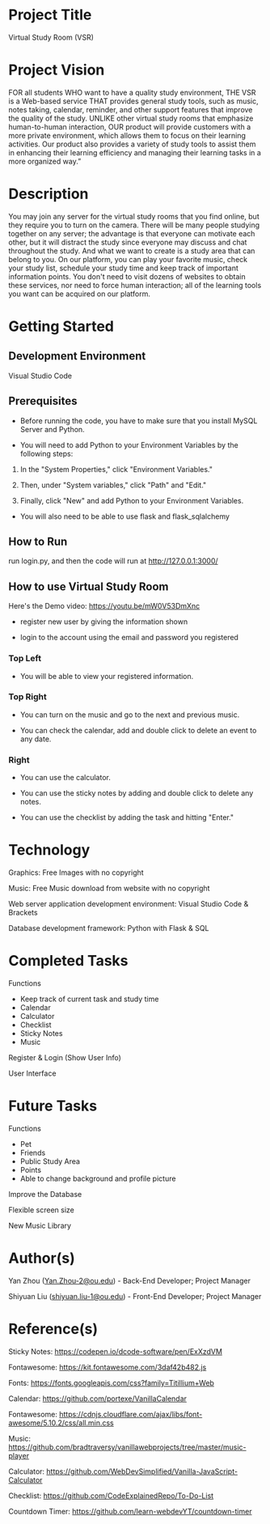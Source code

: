 # Project Title

Virtual Study Room (VSR)

# Project Vision

FOR all students WHO want to have a quality study environment, THE VSR is a Web-based service THAT provides general study tools, such as music, notes taking, calendar, reminder, and other support features that improve the quality of the study. UNLIKE other virtual study rooms that emphasize human-to-human interaction, OUR product will provide customers with a more private environment, which allows them to focus on their learning activities. Our product also provides a variety of study tools to assist them in enhancing their learning efficiency and managing their learning tasks in a more organized way.”

# Description

You may join any server for the virtual study rooms that you find online, but they require you to turn on the camera. There will be many people studying together on any server; the advantage is that everyone can motivate each other, but it will distract the study since everyone may discuss and chat throughout the study. And what we want to create is a study area that can belong to you. On our platform, you can play your favorite music, check your study list, schedule your study time and keep track of important information points. You don't need to visit dozens of websites to obtain these services, nor need to force human interaction; all of the learning tools you want can be acquired on our platform.

# Getting Started

## Development Environment

Visual Studio Code

## Prerequisites

* Before running the code, you have to make sure that you install MySQL Server and Python.

* You will need to add Python to your Environment Variables by the following steps:

1. In the "System Properties," click "Environment Variables."

2. Then, under "System variables," click "Path" and "Edit."

3. Finally, click "New" and add Python to your Environment Variables.

* You will also need to be able to use flask and flask_sqlalchemy

## How to Run

run login.py, and then the code will run at http://127.0.0.1:3000/


## How to use Virtual Study Room

Here's the Demo video: https://youtu.be/mW0V53DmXnc

* register new user by giving the information shown

* login to the account using the email and password you registered

### Top Left

* You will be able to view your registered information.

### Top Right

* You can turn on the music and go to the next and previous music.

* You can check the calendar, add and double click to delete an event to any date.

### Right

* You can use the calculator.

* You can use the sticky notes by adding and double click to delete any notes.

* You can use the checklist by adding the task and hitting "Enter."

# Technology

Graphics: Free Images with no copyright 

Music: Free Music download from website with no copyright 

Web server application development environment: Visual Studio Code & Brackets 

Database development framework: Python with Flask & SQL 

# Completed Tasks 

Functions 
- Keep track of current task and study time 
- Calendar 
- Calculator 
- Checklist 
- Sticky Notes 
- Music 

Register & Login (Show User Info) 

User Interface 

# Future Tasks 

Functions 
- Pet 
- Friends 
- Public Study Area 
- Points 
- Able to change background and profile picture 

Improve the Database 

Flexible screen size 

New Music Library

# Author(s)

Yan Zhou (Yan.Zhou-2@ou.edu) - Back-End Developer; Project Manager

Shiyuan Liu (shiyuan.liu-1@ou.edu) - Front-End Developer; Project Manager

# Reference(s)

Sticky Notes: https://codepen.io/dcode-software/pen/ExXzdVM

Fontawesome: https://kit.fontawesome.com/3daf42b482.js

Fonts: https://fonts.googleapis.com/css?family=Titillium+Web

Calendar: https://github.com/portexe/VanillaCalendar

Fontawesome: https://cdnjs.cloudflare.com/ajax/libs/font-awesome/5.10.2/css/all.min.css

Music: https://github.com/bradtraversy/vanillawebprojects/tree/master/music-player

Calculator: https://github.com/WebDevSimplified/Vanilla-JavaScript-Calculator

Checklist: https://github.com/CodeExplainedRepo/To-Do-List

Countdown Timer: https://github.com/learn-webdevYT/countdown-timer
